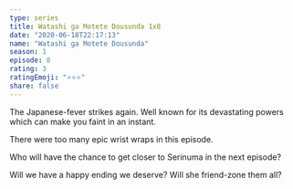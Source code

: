 ```yaml
--- 
type: series 
title: Watashi ga Motete Dousunda 1x8 
date: "2020-06-18T22:17:13" 
name: "Watashi ga Motete Dousunda" 
season: 1 
episode: 8 
rating: 3 
ratingEmoji: "⭐️⭐️⭐️" 
share: false 
---
```


The Japanese-fever strikes again. Well known for its devastating powers which can make you faint in an instant.

There were too many epic wrist wraps in this episode. 

Who will have the chance to get closer to Serinuma in the next episode?

Will we have a happy ending we deserve? Will she friend-zone them all?
